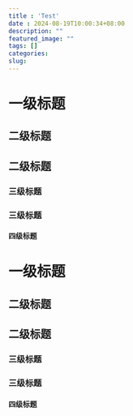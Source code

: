 ```yaml
---
title : 'Test'
date : 2024-08-19T10:00:34+08:00
description: ""
featured_image: ""
tags: []
categories:
slug:
---
```




<!--more-->
# 一级标题
## 二级标题
## 二级标题
### 三级标题
### 三级标题
#### 四级标题
# 一级标题
## 二级标题
## 二级标题
### 三级标题
### 三级标题
#### 四级标题